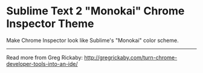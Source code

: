 Sublime Text 2 "Monokai" Chrome Inspector Theme
==============================

Make Chrome Inspector look like Sublime's "Monokai" color scheme.

------------------------------------
Read more from Greg Rickaby: http://gregrickaby.com/turn-chrome-developer-tools-into-an-ide/
